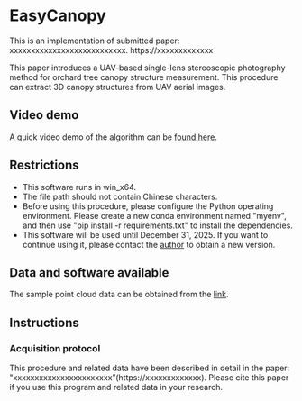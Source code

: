 # EasyCanopy
This is an implementation of submitted paper:  
xxxxxxxxxxxxxxxxxxxxxxxxxxx. https://xxxxxxxxxxxxx
 
This paper introduces a UAV-based single-lens stereoscopic photography method for orchard tree canopy structure measurement. This procedure can extract 3D canopy structures from UAV aerial images.

## Video demo
A quick video demo of the algorithm can be [found here](https://youtu.be/A-MN9hlXiQ4).

## Restrictions
- This software runs in win_x64.
- The file path should not contain Chinese characters.
- Before using this procedure, please configure the Python operating environment. Please create a new conda environment named "myenv", and then use "pip install -r requirements.txt" to install the dependencies.
- This software will be used until December 31, 2025. If you want to continue using it, please contact the [author](https://xxxxxx) to obtain a new version.

## Data and software available
The sample point cloud data can be obtained from the [link](https://xxxxxx).

## Instructions
### Acquisition protocol
This procedure and related data have been described in detail in the paper: "xxxxxxxxxxxxxxxxxxxxxxx”(https://xxxxxxxxxxxxx). Please cite this paper if you use this program and related data in your research.

